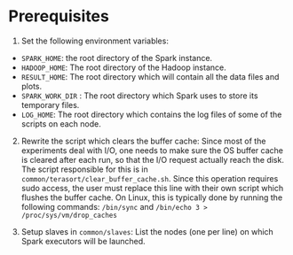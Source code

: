 # Prerequisites

1. Set the following environment variables:

  * `SPARK_HOME`: the root directory of the Spark instance.
  * `HADOOP_HOME`: The root directory of the Hadoop instance.
  * `RESULT_HOME`: The root directory which will contain all the data files and plots.
  * `SPARK_WORK_DIR` : The root directory which Spark uses to store its temporary files.
  * `LOG_HOME`: The root directory which contains the log files of some of the scripts on each node.


2. Rewrite the script which clears the buffer cache:
Since most of the experiments deal with I/O, one needs to make sure the OS buffer cache is cleared after each run, so that the I/O request actually reach the disk. The script responsible for this is in `common/terasort/clear_buffer_cache.sh`. Since this operation requires sudo access, the user must replace this line with their own script which flushes the buffer cache.
On Linux, this is typically done by running the following commands:
`/bin/sync` and
`/bin/echo 3 > /proc/sys/vm/drop_caches`

3. Setup slaves in `common/slaves`:
    List the nodes (one per line) on which Spark executors will be launched.
